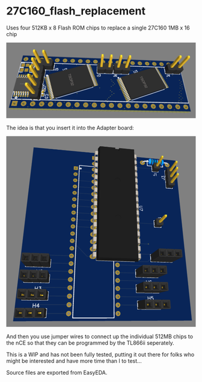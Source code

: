 # 27C160_flash_replacement
Uses four 512KB x 8 Flash ROM chips to replace a single 27C160 1MB x 16 chip

![3D render showing the top side of the board](/Board/3d-pcb-render.png)

The idea is that you insert it into the Adapter board:

![3D render showing the adapter board](/Adapter/3d-render-adapter-board.png)

And then you use jumper wires to connect up the individual 512MB chips to the nCE so that they can be programmed by the TL866ii seperately.

This is a WIP and has not been fully tested, putting it out there for folks who might be interested and have more time than I to test...

Source files are exported from EasyEDA.
